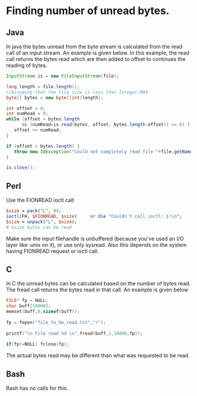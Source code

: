 # Finding number of unread bytes.

## Java
In java the bytes unread from the byte stream is calculated from the read call of an input stream. An example is given below. In this example, the read call returns the bytes read which are then added to offset to continues the reading of bytes.

```java
InputStream is = new FileInputStream(file);

long length = file.length();
//Assuming that the file size is less than Integer.MAX
byte[] bytes = new byte[(int)length];

int offset = 0;
int numRead = 0;
while (offset < bytes.length
      && (numRead=is.read(bytes, offset, bytes.length-offset)) >= 0) {
   offset += numRead;
}

if (offset < bytes.length) {
   throw new IOException("Could not completely read file "+file.getName());
}

is.close();
```

## Perl

Use the FIONREAD ioctl call:

```perl
$size = pack("L", 0);
ioctl(FH, $FIONREAD, $size)     or die "Couldn't call ioctl: $!\n";
$size = unpack("L", $size);
# $size bytes can be read
```
Make sure the input filehandle is unbuffered (because you've used an I/O layer like :unix on it), or use only sysread. Also this depends on the system having FIONREAD request or ioctl call.

## C

In C the unread bytes can be calculated based on the number of bytes read. The fread call returns the bytes read in that call. An example is given below

```c
FILE* fp = NULL;
char buff[10000];
memset(buff,0,sizeof(buff));
 
fp = fopen("file_to_be_read.txt","r");
 
printf("\n File read %d \n",fread(buff,1,10000,fp));
 
if(fp!=NULL) fclose(fp);  
```

The actual bytes read may be different than what was requested to be read.

## Bash

Bash has no calls for this.
